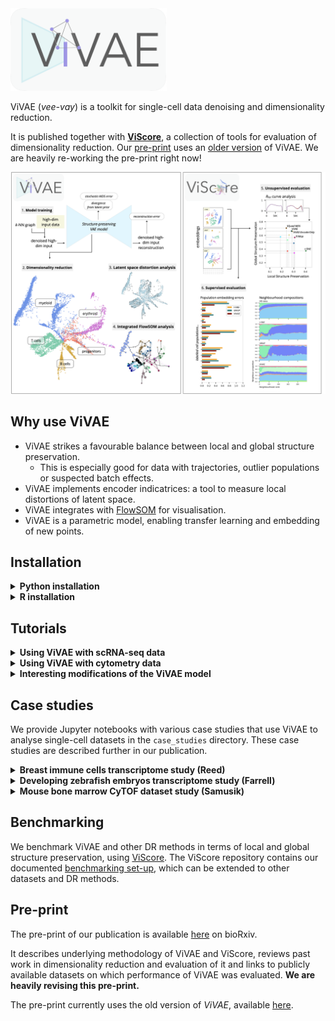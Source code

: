 <img src="./logo.png" alt="ViVAE" width="250"/>

ViVAE (*vee-vay*) is a toolkit for single-cell data denoising and dimensionality reduction.

It is published together with **[ViScore](https://github.com/saeyslab/ViScore)**, a collection of tools for evaluation of dimensionality reduction.
Our [pre-print](https://www.biorxiv.org/content/10.1101/2023.11.23.568428v2) uses an [older version](https://github.com/saeyslab/ViVAE_old) of ViVAE.
We are heavily re-working the pre-print right now!

<img src="./overview.png" alt="overview" width="900"/>

## Why use ViVAE

* ViVAE strikes a favourable balance between local and global structure preservation.
    * This is especially good for data with trajectories, outlier populations or suspected batch effects.
* ViVAE implements encoder indicatrices: a tool to measure local distortions of latent space.
* ViVAE integrates with [FlowSOM](https://github.com/saeyslab/FlowSOM_Python) for visualisation.
* ViVAE is a parametric model, enabling transfer learning and embedding of new points.

## Installation

<details>
<summary><b>Python installation</b></summary>
<br>

ViVAE is a Python package based on PyTorch.
We recommend creating a new Anaconda environment for it.

On Linux or macOS, use the command line for installation.
On Windows, use Anaconda Prompt.

```bash
conda create --name ViVAE python=3.11.7 \
    numpy==1.26.3 numba==0.59.0 pandas==2.2.0 matplotlib==3.8.2 scipy==1.12.0 pynndescent==0.5.11 scikit-learn==1.4.0 scanpy==1.9.8 pytorch==2.1.2
conda activate ViVAE
pip install git+https://github.com/saeyslab/FlowSOM_Python.git@80529c6b7a1747e8e71042102ac8762c3bfbaa1b
pip install --upgrade git+https://github.com/saeyslab/ViVAE.git
```

GPU acceleration is recommended if available.
To verify whether PyTorch can use CUDA, activate your ViVAE environment and type:

```bash
python -c "import torch; print(torch.cuda.is_available())"
```

Alternatively, to verify whether PyTorch can use Metal (on AMD/Apple Silicon Macs):

```bash
python -c "import torch; print(torch.backends.mps.is_available())"
```

This will print either `True` or `False`.

<hr>
</details>

<details>
<summary><b>R installation</b></summary>
<br>

We are working on an R implementation of ViVAE that is independent of PyTorch.
In the meantime, to install and run ViVAE in R using [reticulate](https://rstudio.github.io/reticulate/), use our R vignette (`tutorials/example_r.Rmd`) (an RMarkdown file you can open in RStudio).

</details>

## Tutorials

<details>
<summary><b>Using ViVAE with scRNA-seq data</b></summary>
<br>

ViVAE was primarily designed for, and tested with, single-cell transcriptomic datasets.

To get you started, we provide an example workflow for analysis of bone marrow single-cell transcriptomic data with ViVAE.
We evaluate the separation of distincts immune cell lineages and general structure preservation by ViVAE, t-SNE and UMAP.

Additionally, we compute embedding errors by population and demonstrate the use of neighbourhood composition plots for explaining sources of error.

Advantages and potential pitfalls of smooth embeddings are described and discussed.

The tutorial is provided as a Jupyter notebook (`tutorials/example_scrnaseq.ipynb`).

<hr>
</details>

<details>
<summary><b>Using ViVAE with cytometry data</b></summary>
<br>

ViVAE, while intended mainly for scRNA-seq data, is straightforward to use with flow and mass cytometry data as well.

Its structure-preserving properties are especially advantageous if global structures are of interest.
Additionally, ViVAE integrates with FlowSOM to provide a graph-based view of cytometry datasets.

We provide a Jupyter notebook tutorial (`tutorials/example_cytometry.ipynb`) that covers importing and pre-processing of data, denoising, dimensionality reduction and some evaluation of the resulting embedding.

Our R installation vignette (`tutorials/example_r.Rmd`) shows how to use ViVAE denoising and dimensionality reduction from R.

<hr>
</details>

<details>
<summary><b>Interesting modifications of the ViVAE model</b></summary>
<br>

Some additional examples of modifications to the ViVAE model are provided:

* PCA initialisation or general approximation of other DR models using **imitation loss**: `tutorials/imitation.ipynb`.

* Using stochastic-MDS loss with **cosine distances** in input space: `tutorials/cosine.ipynb`.

</details>

## Case studies

We provide Jupyter notebooks with various case studies that use ViVAE to analyse single-cell datasets in the `case_studies` directory.
These case studies are described further in our publication.

<details>
<summary><b>Breast immune cells transcriptome study (Reed)</b></summary>
<br>

`case_study_reed.ipynb` provides code to reproduce the [*Reed*](https://cellxgene.cziscience.com/collections/48259aa8-f168-4bf5-b797-af8e88da6637) dataset case study from our paper.
This dataset comes from the Human Breast Cell Atlas.
The authors provide labels for various leukocyte populations.

We compare ViVAE with t-SNE and UMAP and describe embedding errors per cell population using the Extended Neighbourhood-Proportion-Error (xNPE) and neighbourhood composition plots.

<hr>
</details>

<details>
<summary><b>Developing zebrafish embryos transcriptome study (Farrell)</b></summary>
<br>

`case_study_farrell.ipynb` provides code to reproduce the [*Farrell*](https://singlecell.broadinstitute.org/single_cell/study/SCP162/single-cell-reconstruction-of-developmental-trajectories-during-zebrafish-embryogenesis) dataset case study from our paper.
This dataset contains cells from multiple stages of zebrafish embryo development.
The authors provide labels of distinct cell lineages.

We compare t-SNE, UMAP, a vanilla VAE, default ViVAE and ViVAE-EncoderOnly (a decoder-less model that implements parametric stochastic MDS with GPU acceleration).
We use encoder indicatrices to describe different manners of latent space distortion by the three VAE-based models.

<hr>
</details>

<details>
<summary><b>Mouse bone marrow CyTOF dataset study (Samusik)</b></summary>
<br>

`case_study_samusik.ipynb` provides code to reproduce the [*Samusik*](https://pubmed.ncbi.nlm.nih.gov/27183440/) dataset case study from our paper.
This is a popular reference dataset for showcasing dimensionality reduction and clustering tools.
The authors provide labels for various immune cell populations.

We use ViVAE to create a nice embedding of the data, then use FlowSOM for clustering (independent of the dimension reduction) and show a plot of the embedding with the FlowSOM minimum spanning tree (MST) superimposed.

To explore more options for evaluating cytometry data embeddings and integrating FlowSOM for informative visualisation, we refer you to the cytometry analysis tutorial in `tutorials/example_cytometry.ipynb`.

</details>

## Benchmarking

We benchmark ViVAE and other DR methods in terms of local and global structure preservation, using [ViScore](https://github.com/saeyslab/ViScore).
The ViScore repository contains our documented [benchmarking set-up](https://github.com/saeyslab/ViScore/blob/main/benchmarking), which can be extended to other datasets and DR methods.

## Pre-print

The pre-print of our publication is available [here](https://www.biorxiv.org/content/10.1101/2023.11.23.568428v2) on bioRxiv.

It describes underlying methodology of ViVAE and ViScore, reviews past work in dimensionality reduction and evaluation of it and links to publicly available datasets on which performance of ViVAE was evaluated.
**We are heavily revising this pre-print.**

The pre-print currently uses the old version of *ViVAE*, available [here](https://github.com/saeyslab/ViVAE_old).

